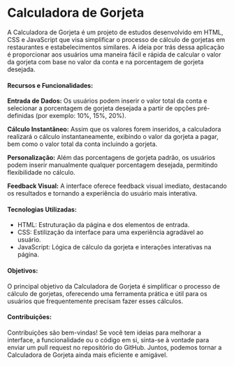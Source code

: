 # Calculadora de Gorjeta

A Calculadora de Gorjeta é um projeto de estudos desenvolvido em HTML, CSS e JavaScript que visa simplificar o processo de cálculo de gorjetas em restaurantes e estabelecimentos similares. A ideia por trás dessa aplicação é proporcionar aos usuários uma maneira fácil e rápida de calcular o valor da gorjeta com base no valor da conta e na porcentagem de gorjeta desejada.

#### Recursos e Funcionalidades:

**Entrada de Dados:** Os usuários podem inserir o valor total da conta e selecionar a porcentagem de gorjeta desejada a partir de opções pré-definidas (por exemplo: 10%, 15%, 20%).

**Cálculo Instantâneo:** Assim que os valores forem inseridos, a calculadora realizará o cálculo instantaneamente, exibindo o valor da gorjeta a pagar, bem como o valor total da conta incluindo a gorjeta.

**Personalização:** Além das porcentagens de gorjeta padrão, os usuários podem inserir manualmente qualquer porcentagem desejada, permitindo flexibilidade no cálculo.

**Feedback Visual:** A interface oferece feedback visual imediato, destacando os resultados e tornando a experiência do usuário mais interativa.

#### Tecnologias Utilizadas:

* HTML: Estruturação da página e dos elementos de entrada.
* CSS: Estilização da interface para uma experiência agradável ao usuário.
* JavaScript: Lógica de cálculo da gorjeta e interações interativas na página.

#### Objetivos:

O principal objetivo da Calculadora de Gorjeta é simplificar o processo de cálculo de gorjetas, oferecendo uma ferramenta prática e útil para os usuários que frequentemente precisam fazer esses cálculos.

#### Contribuições:

Contribuições são bem-vindas! Se você tem ideias para melhorar a interface, a funcionalidade ou o código em si, sinta-se à vontade para enviar um pull request no repositório do GitHub. Juntos, podemos tornar a Calculadora de Gorjeta ainda mais eficiente e amigável.

